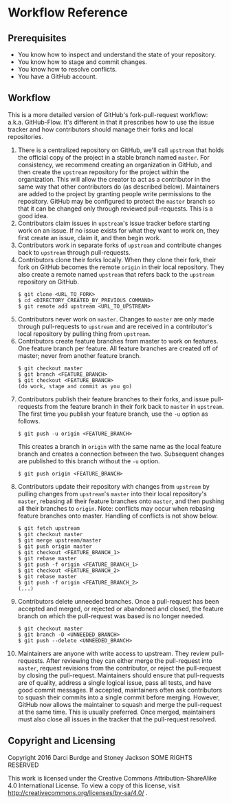 # Workflow Reference

## Prerequisites

- You know how to inspect and understand the state of your repository.
- You know how to stage and commit changes.
- You know how to resolve conflicts.
- You have a GitHub account.


## Workflow

This is a more detailed version of GitHub's fork-pull-request workflow: a.k.a. GitHub-Flow. It's different in that it prescribes how to use the issue tracker and how contributors should manage their forks and local repositories.

1. There is a centralized repository on GitHub, we'll call `upstream` that holds the official copy of the project in a stable branch named `master`. For consistency, we recommend creating an organization in GitHub, and then create the `upstream` repository for the project within the organization. This will allow the creator to act as a contributor in the same way that other contributors do (as described below). Maintainers are added to the project by granting people write permissions to the repository. GitHub may be configured to protect the `master` branch so that it can be changed only through reviewed pull-requests. This is a good idea.
2. Contributors claim issues in `upstream`'s issue tracker before starting work on an issue. If no issue exists for what they want to work on, they first create an issue, claim it, and then begin work.
3. Contributors work in separate forks of `upstream` and contribute changes back to `upstream` through pull-requests.
4. Contributors clone their forks locally. When they clone their fork, their fork on GitHub becomes the remote `origin` in their local repository. They also create a remote named `upstream` that refers back to the `upstream` repository on GitHub.
    ```
    $ git clone <URL_TO_FORK>
    $ cd <DIRECTORY_CREATED_BY_PREVIOUS_COMMAND>
    $ git remote add upstream <URL_TO_UPSTREAM>
    ```
5. Contributors never work on `master`. Changes to `master` are only made through pull-requests to `upstream` and are received in a contributor's local repository by pulling thing from `upstream`.
6. Contributors create feature branches from master to work on features. One feature branch per feature. All feature branches are created off of master; never from another feature branch.
    ```
    $ git checkout master
    $ git branch <FEATURE_BRANCH>
    $ git checkout <FEATURE_BRANCH>
    (do work, stage and commit as you go)
    ```
7. Contributors publish their feature branches to their forks, and issue pull-requests from the feature branch in their fork back to `master` in `upstream`. The first time you publish your feature branch, use the `-u` option as follows.
    ```
    $ git push -u origin <FEATURE_BRANCH>
    ```
    This creates a branch in `origin` with the same name as the local feature branch and creates a connection between the two. Subsequent changes are published to this branch without the `-u` option.
    ```
    $ git push origin <FEATURE_BRANCH>
    ```
8. Contributors update their repository with changes from `upstream` by pulling changes from `upstream`'s `master` into their local repository's `master`, rebasing all their feature branches onto `master`, and then pushing all their branches to `origin`. Note: conflicts may occur when rebasing feature branches onto master. Handling of conflicts is not show below.
    ```
    $ git fetch upstream
    $ git checkout master
    $ git merge upstream/master
    $ git push origin master
    $ git checkout <FEATURE_BRANCH_1>
    $ git rebase master
    $ git push -f origin <FEATURE_BRANCH_1>
    $ git checkout <FEATURE_BRANCH_2>
    $ git rebase master
    $ git push -f origin <FEATURE_BRANCH_2>
    (...)
    ```
9. Contributors delete unneeded branches. Once a pull-request has been accepted and merged, or rejected or abandoned and closed, the feature branch on which the pull-request was based is no longer needed.
    ```
    $ git checkout master
    $ git branch -D <UNNEEDED_BRANCH>
    $ git push --delete <UNNEEDED_BRANCH>
    ```
10. Maintainers are anyone with write access to upstream. They review pull-requests. After reviewing they can either merge the pull-request into `master`, request revisions from the contributor, or reject the pull-request by closing the pull-request. Maintainers should ensure that pull-requests are of quality, address a single logical issue, pass all tests, and have good commit messages. If accepted, maintainers often ask contributors to squash their commits into a single commit before merging. However, GitHub now allows the maintainer to squash and merge the pull-request at the same time. This is usually preferred. Once merged, maintainers must also close all issues in the tracker that the pull-request resolved.

## Copyright and Licensing

Copyright 2016 Darci Burdge and Stoney Jackson SOME RIGHTS RESERVED

This work is licensed under the Creative Commons Attribution-ShareAlike 4.0
International License. To view a copy of this license, visit
http://creativecommons.org/licenses/by-sa/4.0/ .
